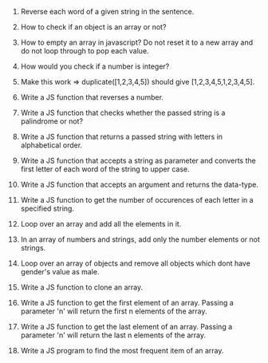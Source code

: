 1. Reverse each word of a given string in the sentence.

2. How to check if an object is an array or not?

3. How to empty an array in javascript? Do not reset it to a new array and do not loop through to pop each value.

4. How would you check if a number is integer?

5. Make this work => duplicate([1,2,3,4,5])  should give [1,2,3,4,5,1,2,3,4,5].

6. Write a JS function that reverses a number.

7. Write a JS function that checks whether the passed string is a palindrome or not?

8. Write a JS function that returns a passed string with letters in alphabetical order.

9. Write a JS function that accepts a string as parameter and converts the first letter of each word of the string to upper case.

10. Write a JS function that accepts an argument and returns the data-type.

11. Write a JS function to get the number of occurences of each letter in a specified string.

12. Loop over an array and add all the elements in it.

13. In an array of numbers and strings, add only the number elements or not strings.

14. Loop over an array of objects and remove all objects which dont have gender's value as male.

15. Write a JS function to clone an array.

16. Write a JS function to get the first element of an array. Passing a parameter 'n' will return the first n elements of the array.

17. Write a JS function to get the last element of an array. Passing a parameter 'n' will return the last n elements of the array.

18. Write a JS program to find the most frequent item of an array.